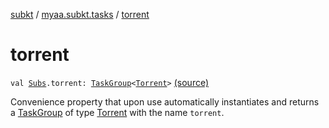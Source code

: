[subkt](../index.md) / [myaa.subkt.tasks](index.md) / [torrent](./torrent.md)

# torrent

`val `[`Subs`](-subs/index.md)`.torrent: `[`TaskGroup`](-task-group/index.md)`<`[`Torrent`](-torrent/index.md)`>` [(source)](https://github.com/Myaamori/SubKt/blob/0.1.11/src/main/kotlin/myaa/subkt/tasks/tasks.kt#L2247)

Convenience property that upon use automatically instantiates and returns a
[TaskGroup](-task-group/index.md) of type [Torrent](-torrent/index.md) with the name `torrent`.

